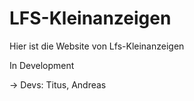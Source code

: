 # LFS-Kleinanzeigen
Hier ist die Website von Lfs-Kleinanzeigen

In Development

-> Devs: Titus, Andreas
